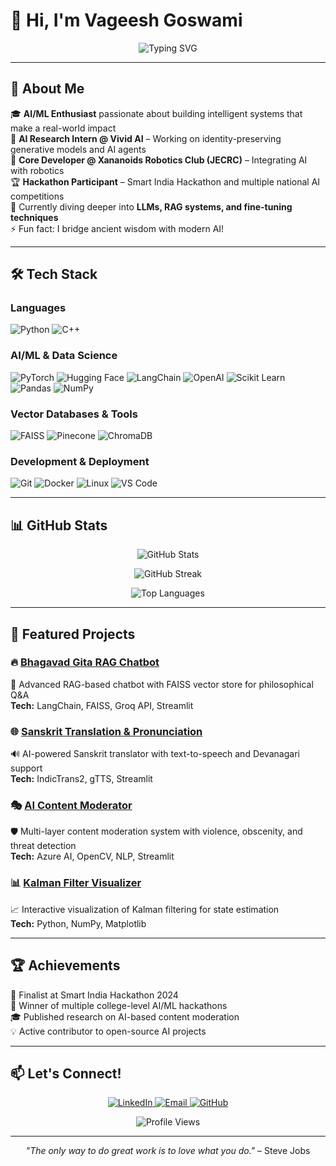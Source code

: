 # 👋 Hi, I'm Vageesh Goswami

<p align="center">
  <img src="https://readme-typing-svg.herokuapp.com?font=Fira+Code&weight=600&size=28&pause=1000&color=00D9FF&center=true&vCenter=true&width=600&lines=AI+Developer+%7C+ML+Engineer;Building+Intelligent+Systems;Transforming+Ideas+into+AI+Solutions" alt="Typing SVG" />
</p>

---

## 🚀 About Me

🎓 **AI/ML Enthusiast** passionate about building intelligent systems that make a real-world impact  
💼 **AI Research Intern @ Vivid AI** – Working on identity-preserving generative models and AI agents  
🤖 **Core Developer @ Xananoids Robotics Club (JECRC)** – Integrating AI with robotics  
🏆 **Hackathon Participant** – Smart India Hackathon and multiple national AI competitions  
🌱 Currently diving deeper into **LLMs, RAG systems, and fine-tuning techniques**  
⚡ Fun fact: I bridge ancient wisdom with modern AI!

---

## 🛠️ Tech Stack

### Languages
![Python](https://img.shields.io/badge/Python-3776AB?style=for-the-badge&logo=python&logoColor=white)
![C++](https://img.shields.io/badge/C++-00599C?style=for-the-badge&logo=cplusplus&logoColor=white)

### AI/ML & Data Science
![PyTorch](https://img.shields.io/badge/PyTorch-EE4C2C?style=for-the-badge&logo=pytorch&logoColor=white)
![Hugging Face](https://img.shields.io/badge/Hugging%20Face-FFD21E?style=for-the-badge&logo=huggingface&logoColor=black)
![LangChain](https://img.shields.io/badge/LangChain-121212?style=for-the-badge&logo=chainlink&logoColor=white)
![OpenAI](https://img.shields.io/badge/OpenAI-412991?style=for-the-badge&logo=openai&logoColor=white)
![Scikit Learn](https://img.shields.io/badge/Scikit_Learn-F7931E?style=for-the-badge&logo=scikit-learn&logoColor=white)
![Pandas](https://img.shields.io/badge/Pandas-150458?style=for-the-badge&logo=pandas&logoColor=white)
![NumPy](https://img.shields.io/badge/NumPy-013243?style=for-the-badge&logo=numpy&logoColor=white)

### Vector Databases & Tools
![FAISS](https://img.shields.io/badge/FAISS-0467DF?style=for-the-badge&logo=meta&logoColor=white)
![Pinecone](https://img.shields.io/badge/Pinecone-000000?style=for-the-badge&logo=pinecone&logoColor=white)
![ChromaDB](https://img.shields.io/badge/ChromaDB-FF6584?style=for-the-badge)

### Development & Deployment
![Git](https://img.shields.io/badge/Git-F05032?style=for-the-badge&logo=git&logoColor=white)
![Docker](https://img.shields.io/badge/Docker-2496ED?style=for-the-badge&logo=docker&logoColor=white)
![Linux](https://img.shields.io/badge/Linux-FCC624?style=for-the-badge&logo=linux&logoColor=black)
![VS Code](https://img.shields.io/badge/VS_Code-007ACC?style=for-the-badge&logo=visual-studio-code&logoColor=white)

---

## 📊 GitHub Stats

<p align="center">
  <img src="https://github-readme-stats.vercel.app/api?username=vageeshgos&show_icons=true&theme=tokyonight&hide_border=true&count_private=true" alt="GitHub Stats" />
</p>

<p align="center">
  <img src="https://github-readme-streak-stats.herokuapp.com/?user=vageeshgos&theme=tokyonight&hide_border=true" alt="GitHub Streak" />
</p>

<p align="center">
  <img src="https://github-readme-stats.vercel.app/api/top-langs/?username=vageeshgos&layout=compact&theme=tokyonight&hide_border=true" alt="Top Languages" />
</p>

---

## 🎯 Featured Projects

### 🔥 [Bhagavad Gita RAG Chatbot](https://github.com/vageeshgos/bhagavad-gita-rag-chatbot)
🤖 Advanced RAG-based chatbot with FAISS vector store for philosophical Q&A  
**Tech:** LangChain, FAISS, Groq API, Streamlit

### 🌐 [Sanskrit Translation & Pronunciation](https://github.com/vageeshgos/sanskrit-translation-pronunciation-generator)
🔊 AI-powered Sanskrit translator with text-to-speech and Devanagari support  
**Tech:** IndicTrans2, gTTS, Streamlit

### 🎭 [AI Content Moderator](https://github.com/vageeshgos/AI_Content_Moderator)
🛡️ Multi-layer content moderation system with violence, obscenity, and threat detection  
**Tech:** Azure AI, OpenCV, NLP, Streamlit

### 📊 [Kalman Filter Visualizer](https://github.com/vageeshgos/Kalman-Filter-Visualizer)
📈 Interactive visualization of Kalman filtering for state estimation  
**Tech:** Python, NumPy, Matplotlib

---

## 🏆 Achievements

🥇 Finalist at Smart India Hackathon 2024  
🏅 Winner of multiple college-level AI/ML hackathons  
🎓 Published research on AI-based content moderation  
💡 Active contributor to open-source AI projects

---

## 📫 Let's Connect!

<p align="center">
  <a href="https://linkedin.com/in/vageesh-goswami" target="_blank">
    <img src="https://img.shields.io/badge/LinkedIn-0077B5?style=for-the-badge&logo=linkedin&logoColor=white" alt="LinkedIn" />
  </a>
  <a href="mailto:vageeshgoswami@gmail.com">
    <img src="https://img.shields.io/badge/Email-D14836?style=for-the-badge&logo=gmail&logoColor=white" alt="Email" />
  </a>
  <a href="https://github.com/vageeshgos" target="_blank">
    <img src="https://img.shields.io/badge/GitHub-100000?style=for-the-badge&logo=github&logoColor=white" alt="GitHub" />
  </a>
</p>

<p align="center">
  <img src="https://komarev.com/ghpvc/?username=vageeshgos&color=00D9FF&style=flat-square&label=Profile+Views" alt="Profile Views" />
</p>

---

<p align="center">
  <i>"The only way to do great work is to love what you do."</i> – Steve Jobs
</p>
